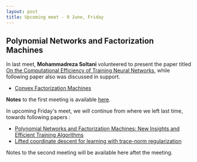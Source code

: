 ```yaml
---
layout: post
title: Upcoming meet - 9 June, Friday
---
```

## Polynomial Networks and Factorization Machines
In last meet,  **Mohammadreza Soltani** volunteered to present the paper titled [On the Computational Efficiency of Training Neural Networks](https://arxiv.org/pdf/1410.1141.pdf), while following paper also was discussed in support.

* [Convex Factorization Machines](http://mblondel.org/publications/mblondel-ecmlpkdd2015.pdf)

**Notes** to the first meeting is available [here](https://drive.google.com/file/d/0B0g1WrxTxIycb05reGpicVVzc1U/view?usp=sharing).

In upcoming Friday's meet, we will continue from where we left last time, towards following papers : 

* [Polynomial Networks and Factorization Machines: New Insights and Efficient Training Algorithms](https://arxiv.org/pdf/1607.08810.pdf)
* [Lifted coordinate descent for learning with trace-norm regularization](https://hal.inria.fr/hal-00756802/document)

Notes to the second meeting will be available here aftet the meeting.
